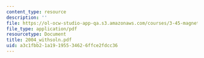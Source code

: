 ```yaml
---
content_type: resource
description: ''
file: https://ol-ocw-studio-app-qa.s3.amazonaws.com/courses/3-45-magnetic-materials-spring-2004/a3c1fbb21a19195534626ffce2fdcc36_2004_withsoln.pdf
file_type: application/pdf
resourcetype: Document
title: 2004_withsoln.pdf
uid: a3c1fbb2-1a19-1955-3462-6ffce2fdcc36
---
```

